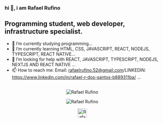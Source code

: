 ### hi 👋, i am Rafael Rufino

## Programming student, web developer, infrastructure specialist.

- 🔭 I’m currently studying programming...
- 🌱 I’m currently learning HTML, CSS, JAVASCRIPT, REACT, NODEJS, TYPESCRIPT, REACT NATIVE...
- 🤔 I’m looking for help with REACT, JAVASCRIPT, TYPESCRIPT, NODEJS, NEXTJS AND REACT NATIVE ...
- 📫 How to reach me: Email: rafaelrufino.52@gmail.com/LINKEDIN: https://www.linkedin.com/in/rafael-r-dos-santos-b889311ba/ ...
<br></br>


<p align="center"><img src="https://github-readme-stats.vercel.app/api/top-langs?username=Rafael-Rufino&show_icons=true&locale=en&layout=compact&theme=highcontrast" alt="Rafael Rufino"/></p>

<p align="center"><img src="https://github-readme-stats.vercel.app/api?username=Rafael-Rufino&show_icons=true&theme=highcontrast" alt="Rafael Rufino"/></p>

<p align="center">
<a href="https://www.linkedin.com/in/rafael-r-dos-santos-b889311ba/" target="blank"><img align="center" src="https://cdn.jsdelivr.net/npm/simple-icons@3.0.1/icons/linkedin.svg" alt="Rafael Rufino" height="30" width="30" /></a>
</p>
